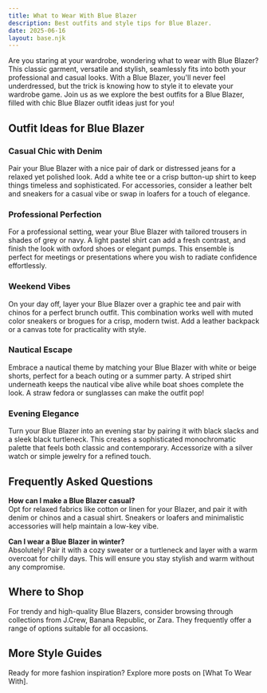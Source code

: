```yaml
---  
title: What to Wear With Blue Blazer  
description: Best outfits and style tips for Blue Blazer.  
date: 2025-06-16  
layout: base.njk  
---
```


Are you staring at your wardrobe, wondering what to wear with Blue Blazer? This classic garment, versatile and stylish, seamlessly fits into both your professional and casual looks. With a Blue Blazer, you'll never feel underdressed, but the trick is knowing how to style it to elevate your wardrobe game. Join us as we explore the best outfits for a Blue Blazer, filled with chic Blue Blazer outfit ideas just for you!

## Outfit Ideas for Blue Blazer

### Casual Chic with Denim
Pair your Blue Blazer with a nice pair of dark or distressed jeans for a relaxed yet polished look. Add a white tee or a crisp button-up shirt to keep things timeless and sophisticated. For accessories, consider a leather belt and sneakers for a casual vibe or swap in loafers for a touch of elegance.

### Professional Perfection  
For a professional setting, wear your Blue Blazer with tailored trousers in shades of grey or navy. A light pastel shirt can add a fresh contrast, and finish the look with oxford shoes or elegant pumps. This ensemble is perfect for meetings or presentations where you wish to radiate confidence effortlessly.

### Weekend Vibes  
On your day off, layer your Blue Blazer over a graphic tee and pair with chinos for a perfect brunch outfit. This combination works well with muted color sneakers or brogues for a crisp, modern twist. Add a leather backpack or a canvas tote for practicality with style.

### Nautical Escape  
Embrace a nautical theme by matching your Blue Blazer with white or beige shorts, perfect for a beach outing or a summer party. A striped shirt underneath keeps the nautical vibe alive while boat shoes complete the look. A straw fedora or sunglasses can make the outfit pop!

### Evening Elegance  
Turn your Blue Blazer into an evening star by pairing it with black slacks and a sleek black turtleneck. This creates a sophisticated monochromatic palette that feels both classic and contemporary. Accessorize with a silver watch or simple jewelry for a refined touch.

## Frequently Asked Questions

**How can I make a Blue Blazer casual?**  
Opt for relaxed fabrics like cotton or linen for your Blazer, and pair it with denim or chinos and a casual shirt. Sneakers or loafers and minimalistic accessories will help maintain a low-key vibe.

**Can I wear a Blue Blazer in winter?**  
Absolutely! Pair it with a cozy sweater or a turtleneck and layer with a warm overcoat for chilly days. This will ensure you stay stylish and warm without any compromise.

## Where to Shop

For trendy and high-quality Blue Blazers, consider browsing through collections from J.Crew, Banana Republic, or Zara. They frequently offer a range of options suitable for all occasions.

## More Style Guides  
Ready for more fashion inspiration? Explore more posts on [What To Wear With].